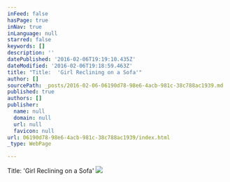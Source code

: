 ```yaml
---
inFeed: false
hasPage: true
inNav: true
inLanguage: null
starred: false
keywords: []
description: ''
datePublished: '2016-02-06T19:19:10.435Z'
dateModified: '2016-02-06T19:18:59.463Z'
title: "Title:  'Girl Reclining on a Sofa'"
author: []
sourcePath: _posts/2016-02-06-06190d78-98e6-4acb-981c-38c788ac1939.md
published: true
authors: []
publisher:
  name: null
  domain: null
  url: null
  favicon: null
url: 06190d78-98e6-4acb-981c-38c788ac1939/index.html
_type: WebPage

---
```

Title:  'Girl Reclining on a Sofa'
![](https://s3-us-west-2.amazonaws.com/the-grid-img/p/a8808aa17f2b343f927e7e8b44bbc477f931094b.jpg)